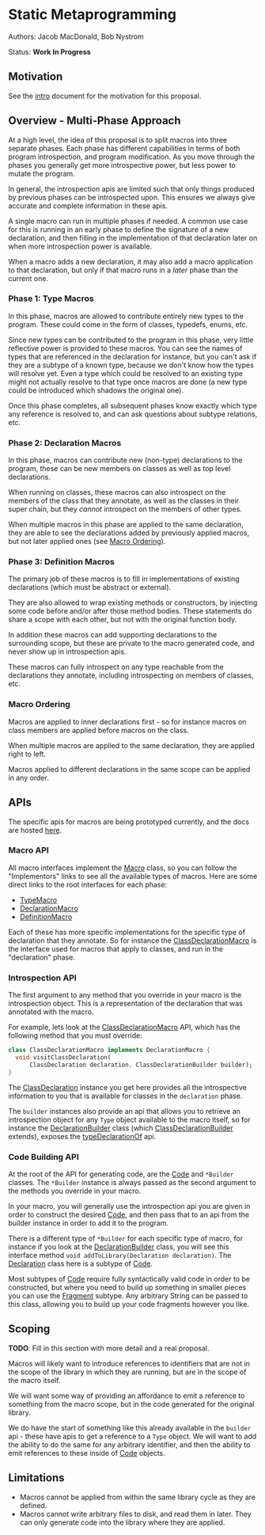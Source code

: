 # Static Metaprogramming

Authors: Jacob MacDonald, Bob Nystrom

Status: **Work In Progress**

## Motivation

See the [intro](intro.md) document for the motivation for this proposal.

## Overview - Multi-Phase Approach

At a high level, the idea of this proposal is to split macros into three
separate phases. Each phase has different capabilities in terms of both program
introspection, and program modification. As you move through the phases you
generally get more introspective power, but less power to mutate the program.

In general, the introspection apis are limited such that only things produced
by previous phases can be introspected upon. This ensures we always give
accurate and complete information in these apis.

A single macro can run in multiple phases if needed. A common use case for this
is running in an early phase to define the signature of a new declaration, and
then filling in the implementation of that declaration later on when more
introspection power is available.

When a macro adds a new declaration, it may also add a macro application to that
declaration, but only if that macro runs in a *later* phase than the current
one.

### Phase 1: Type Macros

In this phase, macros are allowed to contribute entirely new types to the
program. These could come in the form of classes, typedefs, enums, etc.

Since new types can be contributed to the program in this phase, very little
reflective power is provided to these macros. You can see the names of types
that are referenced in the declaration for instance, but you can't ask if they
are a subtype of a known type, because we don't know how the types will resolve
yet. Even a type which could be resolved to an existing type might not actually
resolve to that type once macros are done (a new type could be introduced which
shadows the original one).

Once this phase completes, all subsequent phases know exactly which type any
reference is resolved to, and can ask questions about subtype relations, etc.

### Phase 2: Declaration Macros

In this phase, macros can contribute new (non-type) declarations to the program,
these can be new members on classes as well as top level declarations.

When running on classes, these macros can also introspect on the members of the
class that they annotate, as well as the classes in their super chain, but they
*cannot* introspect on the members of other types.

When multiple macros in this phase are applied to the same declaration, they are
able to see the declarations added by previously applied macros, but not later
applied ones (see [Macro Ordering](#macro-ordering)).

### Phase 3: Definition Macros

The primary job of these macros is to fill in implementations of existing
declarations (which must be abstract or external).

They are also allowed to wrap existing methods or constructors, by injecting
some code before and/or after those method bodies. These statements do share
a scope with each other, but not with the original function body.

In addition these macros can add supporting declarations to the surrounding
scope, but these are private to the macro generated code, and never show up in
introspection apis.

These macros can fully introspect on any type reachable from the declarations
they annotate, including introspecting on members of classes, etc.

### Macro Ordering

Macros are applied to inner declarations first - so for instance macros on class
members are applied before macros on the class.

When multiple macros are applied to the same declaration, they are applied right
to left.

Macros applied to different declarations in the same scope can be applied in any
order.

## APIs

The specific apis for macros are being prototyped currently, and the docs are
hosted [here][docs].

### Macro API

All macro interfaces implement the [Macro][Macro] class, so you can follow the
"Implementors" links to see all the available types of macros. Here are some
direct links to the root interfaces for each phase:

- [TypeMacro][TypeMacro]
- [DeclarationMacro][DeclarationMacro]
- [DefinitionMacro][DefinitionMacro]

Each of these has more specific implementations for the specific type of
declaration that they annotate. So for instance the
[ClassDeclarationMacro][ClassDeclarationMacro] is the interface used for macros
that apply to classes, and run in the "declaration" phase.

### Introspection API

The first argument to any method that you override in your macro is the
introspection object. This is a representation of the declaration that was
annotated with the macro.

For example, lets look at the [ClassDeclarationMacro][ClassDeclarationMacro]
API, which has the following method that you must override:

```dart
class ClassDeclarationMacro implements DeclarationMacro {
  void visitClassDeclaration(
      ClassDeclaration declaration, ClassDeclarationBuilder builder);
}
```

The [ClassDeclaration][ClassDeclaration] instance you get here provides all the
introspective information to you that is available for classes in the
`declaration` phase.

The `builder` instances also provide an api that allows you to retrieve an
introspection object for any `Type` object available to the macro itself, so
for instance the [DeclarationBuilder][DeclarationBuilder] class (which
[ClassDeclarationBuilder][ClassDeclarationBuilder] extends), exposes the
[typeDeclarationOf][typeDeclarationOf] api.

### Code Building API

At the root of the API for generating code, are the [Code][Code] and
`*Builder` classes. The `*Builder` instance is always passed as the second
argument to the methods you override in your macro.

In your macro, you will generally use the introspection api you are given in
order to construct the desired [Code][Code], and then pass that to an api from
the builder instance in order to add it to the program.

There is a different type of `*Builder` for each specific type of macro, for
instance if you look at the [DeclarationBuilder][DeclarationBuilder] class, you
will see this interface method `void addToLibrary(Declaration declaration)`.
The [Declaration][Declaration] class here is a subtype of [Code][Code].

Most subtypes of [Code][Code] require fully syntactically valid code in order to
be constructed, but where you need to build up something in smaller pieces you
can use the [Fragment][Fragment] subtype. Any arbitrary String can be passed to
this class, allowing you to build up your code fragments however you like.

## Scoping

**TODO**: Fill in this section with more detail and a real proposal.

Macros will likely want to introduce references to identifiers that are not in
the scope of the library in which they are running, but are in the scope of the
macro itself.

We will want some way of providing an affordance to emit a reference to
something from the macro scope, but in the code generated for the original
library.

We do have the start of something like this already available in the `builder`
api - these have apis to get a reference to a `Type` object. We will want to add
the ability to do the same for any arbitrary identifier, and then the ability
to emit references to these inside of [Code][Code] objects.

## Limitations

- Macros cannot be applied from within the same library cycle as they are
  defined.
- Macros cannot write arbitrary files to disk, and read them in later. They
  can only generate code into the library where they are applied.

[Code]: https://jakemac53.github.io/macro_prototype/doc/api/definition/Code-class.html
[ClassDeclaration]: https://jakemac53.github.io/macro_prototype/doc/api/definition/ClassDeclaration-class.html
[ClassDeclarationBuilder]: https://jakemac53.github.io/macro_prototype/doc/api/definition/ClassDeclarationBuilder-class.html
[ClassDeclarationMacro]: https://jakemac53.github.io/macro_prototype/doc/api/definition/ClassDeclarationMacro-class.html
[Declaration]: https://jakemac53.github.io/macro_prototype/doc/api/definition/Declaration-class.html
[DeclarationBuilder]: https://jakemac53.github.io/macro_prototype/doc/api/definition/DeclarationBuilder-class.html
[DeclarationMacro]: https://jakemac53.github.io/macro_prototype/doc/api/definition/DeclarationMacro-class.html
[DefinitionMacro]: https://jakemac53.github.io/macro_prototype/doc/api/definition/DefinitionMacro-class.html
[docs]: https://jakemac53.github.io/macro_prototype/doc/api/definition/definition-library.html
[Fragment]: https://jakemac53.github.io/macro_prototype/doc/api/definition/Fragment-class.html
[Macro]: https://jakemac53.github.io/macro_prototype/doc/api/definition/Macro-class.html
[typeDeclarationOf]: https://jakemac53.github.io/macro_prototype/doc/api/definition/DeclarationBuilder/typeDeclarationOf.html
[TypeMacro]: https://jakemac53.github.io/macro_prototype/doc/api/definition/TypeMacro-class.html
